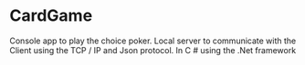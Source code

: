 # CardGame
Console app to play the choice poker. Local server to communicate with the Client using the TCP / IP and Json protocol. In C # using the .Net framework
